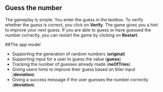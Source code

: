 ## Guess the number 
The gameplay is simple.
You enter the guess in the textbox. To verify whether the guess is correct, you click on **Verify**. The game gives you a hint to improve your next guess. If you are able to guess or have guessed the number correctly, you can restart the game by clicking on **Restart**.

##The app model
- Supporting the generation of random numbers (**original**)
- Supporting input for a user to guess the value (**guess**)
- Tracking the number of guesses already made (**noOfTries**)
- Giving users hints to improve their guess based on thier input (**deviation**)
- Giving a success message if the user guesses the number correctly (**deviation**) 